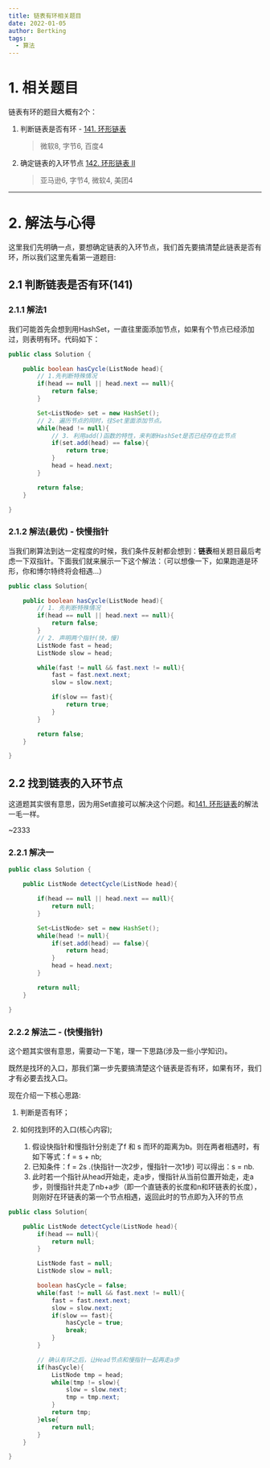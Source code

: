 ```yaml
---
title: 链表有环相关题目
date: 2022-01-05
author: Bertking
tags:
  - 算法
---
```


# 1. 相关题目
链表有环的题目大概有2个：
1. 判断链表是否有环 - [141. 环形链表](https://leetcode-cn.com/problems/linked-list-cycle/)
    > 微软8, 字节6, 百度4

2. 确定链表的入环节点 [142. 环形链表 II](https://leetcode-cn.com/problems/linked-list-cycle-ii/)
    > 亚马逊6, 字节4, 微软4, 美团4

---

# 2. 解法与心得
这里我们先明确一点，要想确定链表的入环节点，我们首先要搞清楚此链表是否有环，所以我们这里先看第一道题目:

## 2.1 判断链表是否有环(141)

### 2.1.1 解法1
我们可能首先会想到用HashSet，一直往里面添加节点，如果有个节点已经添加过，则表明有环。代码如下：
```java
public class Solution {

    public boolean hasCycle(ListNode head){
        // 1.先判断特殊情况
        if(head == null || head.next == null){
            return false;
        }

        Set<ListNode> set = new HashSet();
        // 2. 遍历节点的同时，往Set里面添加节点。
        while(head != null){
            // 3. 利用add()函数的特性，来判断HashSet是否已经存在此节点
            if(set.add(head) == false){
                return true;
            }
            head = head.next;
        }

        return false;
    }

}
```

### 2.1.2 解法(最优) - 快慢指针
当我们刷算法到达一定程度的时候，我们条件反射都会想到：**链表**相关题目最后考虑一下双指针。下面我们就来展示一下这个解法：（可以想像一下，如果跑道是环形，你和博尔特终将会相遇...）

```java
public class Solution{

    public boolean hasCycle(ListNode head){
        // 1. 先判断特殊情况
        if(head == null || head.next == null){
            return false;
        }
        // 2. 声明两个指针(快，慢)
        ListNode fast = head;
        ListNode slow = head;

        while(fast != null && fast.next != null){
            fast = fast.next.next;
            slow = slow.next;

            if(slow == fast){
                return true;
            }
        }

        return false;
    }

}
```

## 2.2 找到链表的入环节点

这道题其实很有意思，因为用Set直接可以解决这个问题。和[141. 环形链表](https://leetcode-cn.com/problems/linked-list-cycle/)的解法一毛一样。

~2333

### 2.2.1 解决一

```java
public class Solution {

    public ListNode detectCycle(ListNode head){

        if(head == null || head.next == null){
            return null;
        }

        Set<ListNode> set = new HashSet();
        while(head != null){
            if(set.add(head) == false){
                return head;
            }
            head = head.next;
        }

        return null;
    }

}
```

### 2.2.2 解法二 - (快慢指针)

这个题其实很有意思，需要动一下笔，理一下思路(涉及一些小学知识)。

既然是找环的入口，那我们第一步先要搞清楚这个链表是否有环，如果有环，我们才有必要去找入口。

现在介绍一下核心思路:
1. 判断是否有环；
2. 如何找到环的入口(核心内容);
    
    1. 假设快指针和慢指针分别走了f 和 s 而环的距离为b。则在两者相遇时，有如下等式：f = s + nb;
    2. 已知条件：f = 2s .(快指针一次2步，慢指针一次1步)  可以得出：s = nb.
    3. 此时若一个指针从head开始走，走a步，慢指针从当前位置开始走，走a步，则慢指针共走了nb+a步（即一个直链表的长度和n和环链表的长度），则刚好在环链表的第一个节点相遇，返回此时的节点即为入环的节点

```java
public class Solution{

    public ListNode detectCycle(ListNode head){
        if(head == null){
            return null;
        }

        ListNode fast = null;
        ListNode slow = null;

        boolean hasCycle = false;
        while(fast != null && fast.next != null){
            fast = fast.next.next;
            slow = slow.next;
            if(slow == fast){
                hasCycle = true;
                break;
            }
        }

        // 确认有环之后，让Head节点和慢指针一起再走a步
        if(hasCycle){
            ListNode tmp = head;
            while(tmp != slow){
                slow = slow.next;
                tmp = tmp.next;
            }
            return tmp;
        }else{
            return null;
        }
    }

}
```
